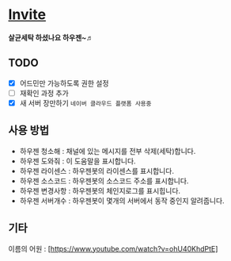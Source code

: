 # [Invite](https://discordapp.com/oauth2/authorize/?permissions=75776&scope=bot&client_id=505037489573068800)

**살균세탁 하셨나요 하우젠~♬**

## TODO
- [x] 어드민만 가능하도록 권한 설정
- [ ] 재확인 과정 추가
- [x] 새 서버 장만하기 `네이버 클라우드 플랫폼 사용중`

## 사용 방법
- 하우젠 청소해 : 채널에 있는 메시지를 전부 삭제(세탁)합니다.
- 하우젠 도와줘 : 이 도움말을 표시합니다.
- 하우젠 라이센스 : 하우젠봇의 라이센스를 표시합니다.
- 하우젠 소스코드 : 하우젠봇의 소스코드 주소를 표시합니다.
- 하우젠 변경사항 : 하우젠봇의 체인지로그를 표시힙니다.
- 하우젠 서버개수 : 하우젠봇이 몇개의 서버에서 동작 중인지 알려줍니다.

## 기타
이름의 어원 : [https://www.youtube.com/watch?v=ohU40KhdPtE]
